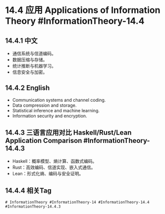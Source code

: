 # 14.4 应用 Applications of Information Theory #InformationTheory-14.4

## 14.4.1 中文

- 通信系统与信道编码。
- 数据压缩与存储。
- 统计推断与机器学习。
- 信息安全与加密。

## 14.4.2 English

- Communication systems and channel coding.
- Data compression and storage.
- Statistical inference and machine learning.
- Information security and encryption.

## 14.4.3 三语言应用对比 Haskell/Rust/Lean Application Comparison #InformationTheory-14.4.3

- Haskell：概率模型、熵计算、函数式编码。
- Rust：高效编码、信道实现、嵌入式通信。
- Lean：形式化熵、编码与安全证明。

## 14.4.4 相关Tag

`# InformationTheory #InformationTheory-14 #InformationTheory-14.4 #InformationTheory-14.4.3`
